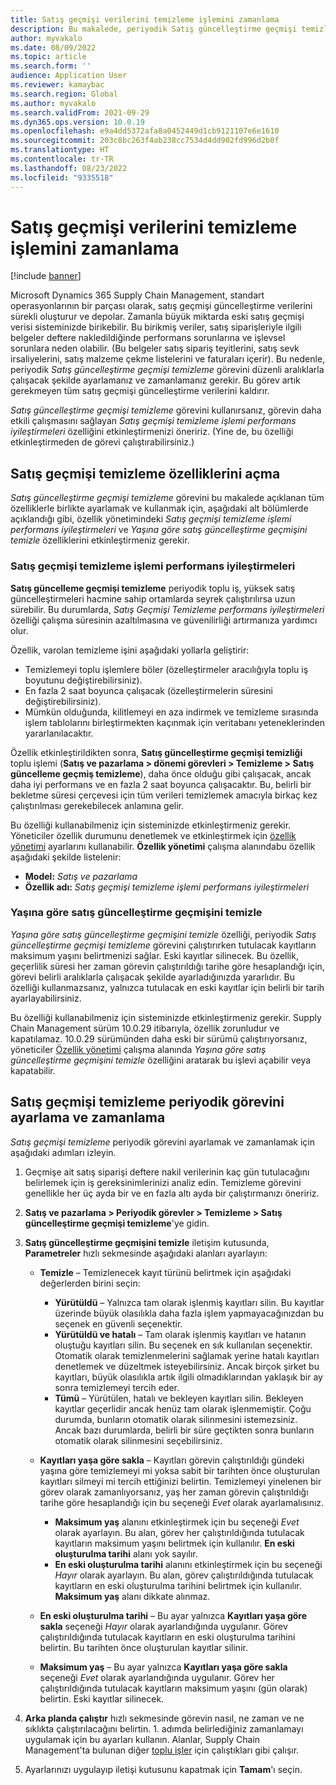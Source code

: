 ```yaml
---
title: Satış geçmişi verilerini temizleme işlemini zamanlama
description: Bu makalede, periyodik Satış güncelleştirme geçmişi temizleme görevini düzenli aralıklarla çalışacak şekilde zamanlayarak sistem performansının artırılmasına nasıl yardımcı olacağınız açıklanmaktadır.
author: myvakalo
ms.date: 08/09/2022
ms.topic: article
ms.search.form: ''
audience: Application User
ms.reviewer: kamaybac
ms.search.region: Global
ms.author: myvakalo
ms.search.validFrom: 2021-09-29
ms.dyn365.ops.version: 10.0.19
ms.openlocfilehash: e9a4dd5372afa8a0452449d1cb9121107e6e1610
ms.sourcegitcommit: 203c8bc263f4ab238cc7534d4dd902fd996d2b0f
ms.translationtype: HT
ms.contentlocale: tr-TR
ms.lasthandoff: 08/23/2022
ms.locfileid: "9335518"
---
```

# <a name="schedule-sales-history-data-cleanup"></a>Satış geçmişi verilerini temizleme işlemini zamanlama

[!include [banner](../includes/banner.md)]

Microsoft Dynamics 365 Supply Chain Management, standart operasyonlarının bir parçası olarak, satış geçmişi güncelleştirme verilerini sürekli oluşturur ve depolar. Zamanla büyük miktarda eski satış geçmişi verisi sisteminizde birikebilir. Bu birikmiş veriler, satış siparişleriyle ilgili belgeler deftere nakledildiğinde performans sorunlarına ve işlevsel sorunlara neden olabilir. (Bu belgeler satış sipariş teyitlerini, satış sevk irsaliyelerini, satış malzeme çekme listelerini ve faturaları içerir). Bu nedenle, periyodik *Satış güncelleştirme geçmişi temizleme* görevini düzenli aralıklarla çalışacak şekilde ayarlamanız ve zamanlamanız gerekir. Bu görev artık gerekmeyen tüm satış geçmişi güncelleştirme verilerini kaldırır.

*Satış güncelleştirme geçmişi temizleme* görevini kullanırsanız, görevin daha etkili çalışmasını sağlayan *Satış geçmişi temizleme işlemi performans iyileştirmeleri* özelliğini etkinleştirmenizi öneririz. (Yine de, bu özelliği etkinleştirmeden de görevi çalıştırabilirsiniz.)

## <a name="turn-on-the-sales-history-cleanup-features"></a>Satış geçmişi temizleme özelliklerini açma

*Satış güncelleştirme geçmişi temizleme* görevini bu makalede açıklanan tüm özelliklerle birlikte ayarlamak ve kullanmak için, aşağıdaki alt bölümlerde açıklandığı gibi, özellik yönetimindeki *Satış geçmişi temizleme işlemi performans iyileştirmeleri* ve *Yaşına göre satış güncelleştirme geçmişini temizle* özelliklerini etkinleştirmeniz gerekir.

### <a name="sales-history-cleanup-performance-improvements"></a>Satış geçmişi temizleme işlemi performans iyileştirmeleri

**Satış güncelleme geçmişi temizleme** periyodik toplu iş, yüksek satış güncelleştirmeleri hacmine sahip ortamlarda seyrek çalıştırılırsa uzun sürebilir. Bu durumlarda, *Satış Geçmişi Temizleme performans iyileştirmeleri* özelliği çalışma süresinin azaltılmasına ve güvenilirliği artırmanıza yardımcı olur.

Özellik, varolan temizleme işini aşağıdaki yollarla geliştirir:

- Temizlemeyi toplu işlemlere böler (özelleştirmeler aracılığıyla toplu iş boyutunu değiştirebilirsiniz).
- En fazla 2 saat boyunca çalışacak (özelleştirmelerin süresini değiştirebilirsiniz).
- Mümkün olduğunda, kilitlemeyi en aza indirmek ve temizleme sırasında işlem tablolarını birleştirmekten kaçınmak için veritabanı yeteneklerinden yararlanılacaktır.

Özellik etkinleştirildikten sonra, **Satış güncelleştirme geçmişi temizliği** toplu işlemi (**Satış ve pazarlama \> dönemi görevleri \> Temizleme \> Satış güncelleme geçmiş temizleme**), daha önce olduğu gibi çalışacak, ancak daha iyi performans ve en fazla 2 saat boyunca çalışacaktır. Bu, belirli bir bekletme süresi çerçevesi için tüm verileri temizlemek amacıyla birkaç kez çalıştırılması gerekebilecek anlamına gelir.

Bu özelliği kullanabilmeniz için sisteminizde etkinleştirmeniz gerekir. Yöneticiler özellik durumunu denetlemek ve etkinleştirmek için [özellik yönetimi](../../fin-ops-core/fin-ops/get-started/feature-management/feature-management-overview.md) ayarlarını kullanabilir. **Özellik yönetimi** çalışma alanındabu özellik aşağıdaki şekilde listelenir:

- **Model:** *Satış ve pazarlama*
- **Özellik adı:** *Satış geçmişi temizleme işlemi performans iyileştirmeleri*

### <a name="clean-up-sales-update-history-based-on-age"></a>Yaşına göre satış güncelleştirme geçmişini temizle

*Yaşına göre satış güncelleştirme geçmişini temizle* özelliği, periyodik *Satış güncelleştirme geçmişi temizleme* görevini çalıştırırken tutulacak kayıtların maksimum yaşını belirtmenizi sağlar. Eski kayıtlar silinecek. Bu özellik, geçerlilik süresi her zaman görevin çalıştırıldığı tarihe göre hesaplandığı için, görevi belirli aralıklarla çalışacak şekilde ayarladığınızda yararlıdır. Bu özelliği kullanmazsanız, yalnızca tutulacak en eski kayıtlar için belirli bir tarih ayarlayabilirsiniz.

Bu özelliği kullanabilmeniz için sisteminizde etkinleştirmeniz gerekir. Supply Chain Management sürüm 10.0.29 itibarıyla, özellik zorunludur ve kapatılamaz. 10.0.29 sürümünden daha eski bir sürümü çalıştırıyorsanız, yöneticiler [Özellik yönetimi](../../fin-ops-core/fin-ops/get-started/feature-management/feature-management-overview.md) çalışma alanında *Yaşına göre satış güncelleştirme geçmişini temizle* özelliğini aratarak bu işlevi açabilir veya kapatabilir.

## <a name="set-up-and-schedule-the-sales-history-cleanup-periodic-task"></a>Satış geçmişi temizleme periyodik görevini ayarlama ve zamanlama

*Satış geçmişi temizleme* periyodik görevini ayarlamak ve zamanlamak için aşağıdaki adımları izleyin.

1. Geçmişe ait satış siparişi deftere nakil verilerinin kaç gün tutulacağını belirlemek için iş gereksinimlerinizi analiz edin. Temizleme görevini genellikle her üç ayda bir ve en fazla altı ayda bir çalıştırmanızı öneririz.
1. **Satış ve pazarlama \> Periyodik görevler \> Temizleme \> Satış güncelleştirme geçmişi temizleme**'ye gidin.
1. **Satış güncelleştirme geçmişini temizle** iletişim kutusunda, **Parametreler** hızlı sekmesinde aşağıdaki alanları ayarlayın:

    - **Temizle** – Temizlenecek kayıt türünü belirtmek için aşağıdaki değerlerden birini seçin:

        - **Yürütüldü** – Yalnızca tam olarak işlenmiş kayıtları silin. Bu kayıtlar üzerinde büyük olasılıkla daha fazla işlem yapmayacağınızdan bu seçenek en güvenli seçenektir.
        - **Yürütüldü ve hatalı** – Tam olarak işlenmiş kayıtları ve hatanın oluştuğu kayıtları silin. Bu seçenek en sık kullanılan seçenektir. Otomatik olarak temizlenmelerini sağlamak yerine hatalı kayıtları denetlemek ve düzeltmek isteyebilirsiniz. Ancak birçok şirket bu kayıtları, büyük olasılıkla artık ilgili olmadıklarından yaklaşık bir ay sonra temizlemeyi tercih eder.
        - **Tümü** – Yürütülen, hatalı ve bekleyen kayıtları silin. Bekleyen kayıtlar geçerlidir ancak henüz tam olarak işlenmemiştir. Çoğu durumda, bunların otomatik olarak silinmesini istemezsiniz. Ancak bazı durumlarda, belirli bir süre geçtikten sonra bunların otomatik olarak silinmesini seçebilirsiniz.

    - **Kayıtları yaşa göre sakla** – Kayıtları görevin çalıştırıldığı gündeki yaşına göre temizlemeyi mi yoksa sabit bir tarihten önce oluşturulan kayıtları silmeyi mi tercih ettiğinizi belirtin. Temizlemeyi yinelenen bir görev olarak zamanlıyorsanız, yaş her zaman görevin çalıştırıldığı tarihe göre hesaplandığı için bu seçeneği *Evet* olarak ayarlamalısınız.

        - **Maksimum yaş** alanını etkinleştirmek için bu seçeneği *Evet* olarak ayarlayın. Bu alan, görev her çalıştırıldığında tutulacak kayıtların maksimum yaşını belirtmek için kullanılır. **En eski oluşturulma tarihi** alanı yok sayılır.
        - **En eski oluşturulma tarihi** alanını etkinleştirmek için bu seçeneği *Hayır* olarak ayarlayın. Bu alan, görev çalıştırıldığında tutulacak kayıtların en eski oluşturulma tarihini belirtmek için kullanılır. **Maksimum yaş** alanı dikkate alınmaz.

    - **En eski oluşturulma tarihi** – Bu ayar yalnızca **Kayıtları yaşa göre sakla** seçeneği *Hayır* olarak ayarlandığında uygulanır. Görev çalıştırıldığında tutulacak kayıtların en eski oluşturulma tarihini belirtin. Bu tarihten önce oluşturulan kayıtlar silinir.
    - **Maksimum yaş** – Bu ayar yalnızca **Kayıtları yaşa göre sakla** seçeneği *Evet* olarak ayarlandığında uygulanır. Görev her çalıştırıldığında tutulacak kayıtların maksimum yaşını (gün olarak) belirtin. Eski kayıtlar silinecek.

1. **Arka planda çalıştır** hızlı sekmesinde görevin nasıl, ne zaman ve ne sıklıkta çalıştırılacağını belirtin. 1. adımda belirlediğiniz zamanlamayı uygulamak için bu ayarları kullanın. Alanlar, Supply Chain Management'ta bulunan diğer [toplu işler](../../fin-ops-core/dev-itpro/sysadmin/batch-processing-overview.md) için çalıştıkları gibi çalışır.
1. Ayarlarınızı uygulayıp iletişi kutusunu kapatmak için **Tamam**'ı seçin.
